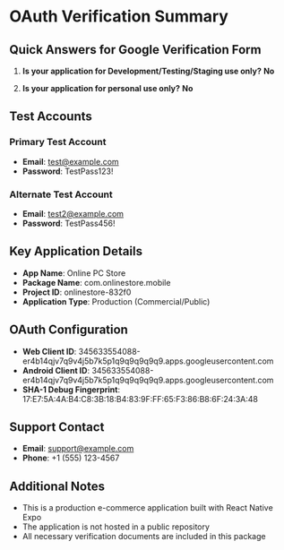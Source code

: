 # OAuth Verification Summary

## Quick Answers for Google Verification Form

1. **Is your application for Development/Testing/Staging use only?** 
   **No**

2. **Is your application for personal use only?**
   **No**

## Test Accounts

### Primary Test Account
- **Email**: test@example.com
- **Password**: TestPass123!

### Alternate Test Account
- **Email**: test2@example.com
- **Password**: TestPass456!

## Key Application Details

- **App Name**: Online PC Store
- **Package Name**: com.onlinestore.mobile
- **Project ID**: onlinestore-832f0
- **Application Type**: Production (Commercial/Public)

## OAuth Configuration

- **Web Client ID**: 345633554088-er4b14qjv7q9v4j5b7k5p1q9q9q9q9q9.apps.googleusercontent.com
- **Android Client ID**: 345633554088-er4b14qjv7q9v4j5b7k5p1q9q9q9q9q9.apps.googleusercontent.com
- **SHA-1 Debug Fingerprint**: 17:E7:5A:4A:B4:C8:3B:18:B4:83:9F:FF:65:F3:86:B8:6F:24:3A:48

## Support Contact

- **Email**: support@example.com
- **Phone**: +1 (555) 123-4567

## Additional Notes

- This is a production e-commerce application built with React Native Expo
- The application is not hosted in a public repository
- All necessary verification documents are included in this package